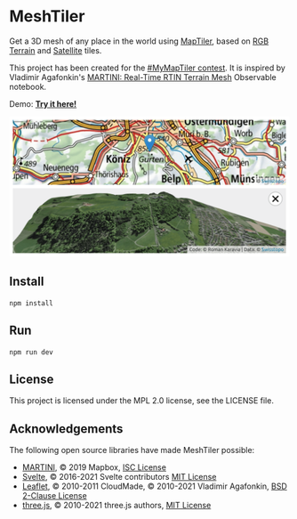 # MeshTiler

Get a 3D mesh of any place in the world using [MapTiler](https://www.maptiler.com), based on
[RGB Terrain](https://cloud.maptiler.com/tiles/terrain-rgb/) and
[Satellite](https://cloud.maptiler.com/tiles/satellite/) tiles.

This project has been created for the
[#MyMapTiler contest](https://twitter.com/MapTiler/status/1166349855654105090).
It is inspired by Vladimir Agafonkin's
[MARTINI: Real-Time RTIN Terrain Mesh](https://observablehq.com/@mourner/martin-real-time-rtin-terrain-mesh) Observable notebook.

Demo: **[Try it here!](https://mesh-tiler.karavia.ch)**

[<img src="screenshot.png" alt="Screenshot" width="640">](https://mesh-tiler.karavia.ch)

## Install

```
npm install
```

## Run

```
npm run dev
```

## License

This project is licensed under the MPL 2.0 license, see the LICENSE file.

## Acknowledgements

The following open source libraries have made MeshTiler possible:

- [MARTINI](https://github.com/mapbox/martini), © 2019 Mapbox,
  [ISC License](https://github.com/mapbox/martini/blob/master/LICENSE)
- [Svelte](https://svelte.dev), © 2016-2021 Svelte contributors
  [MIT License](https://github.com/sveltejs/svelte/blob/master/LICENSE)
- [Leaflet](https://leafletjs.com), © 2010-2011 CloudMade, © 2010-2021 Vladimir Agafonkin,
  [BSD 2-Clause License](https://github.com/Leaflet/Leaflet/blob/master/LICENSE)
- [three.js](https://threejs.org), © 2010-2021 three.js authors,
  [MIT License](https://github.com/mrdoob/three.js/blob/master/LICENSE)
